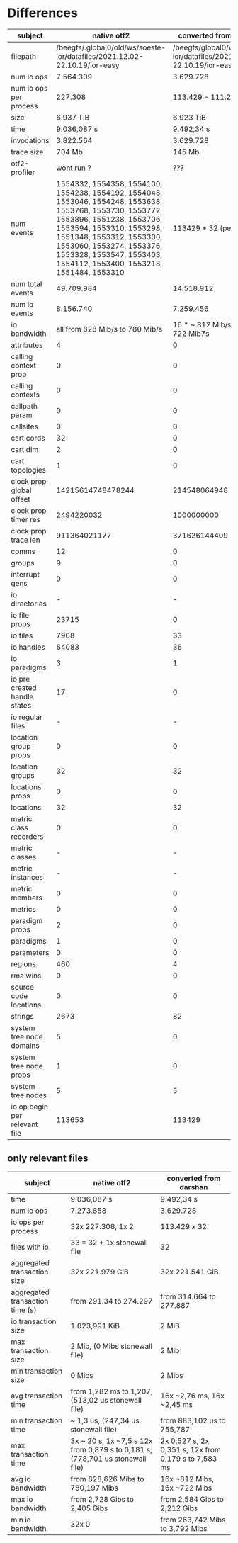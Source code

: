 # Differences



| subject | native otf2 | converted from darshan |
| ------- | ---- | ------- |
|filepath | /beegfs/.global0/old/ws/soeste-ior/datafiles/2021.12.02-22.10.19/ior-easy| /beegfs/global0/ws/soeste-ior/datafiles/2021.12.02-22.10.19/ior-easy |
| num io ops | 7.564.309 | 3.629.728 | 
| num io ops per process | 227.308 | 113.429 - 111.268 |
| size | 6.937 TiB | 6.923 TiB |
| time | 9.036,087 s | 9.492,34 s |
| invocations | 3.822.564 | 3.629.728 |
| trace size | 704 Mb | 145 Mb |
| otf2-profiler | wont run ? | ??? |
| num events | 1554332, 1554358, 1554100, 1554238, 1554192, 1554048, 1553046, 1554248, 1553638, 1553768, 1553730, 1553772, 1553896, 1551238, 1553706, 1553594, 1553310, 1553298, 1551348, 1553312, 1553300, 1553060, 1553274, 1553376, 1553328, 1553547, 1553403, 1554112, 1553400, 1553218, 1551484, 1553310 | 113429 * 32 (per rank) |
| num total events | 49.709.984 | 14.518.912 |
| num io events | 8.156.740 | 7.259.456 |
| io bandwidth | all from 828 Mib/s to 780 Mib/s | 16 * ~ 812 Mib/s, 16 * ~ 722 Mib7s |
| attributes | 4 | 0 |
| calling context prop | 0 | 0 |
| calling contexts | 0 | 0 |
| callpath param | 0 | 0 |
| callsites | 0 | 0 |
| cart cords | 32 | 0 |
| cart dim | 2 | 0 |
| cart topologies | 1 | 0 |
| clock prop global offset | 14215614748478244 | 214548064948 |
| clock prop timer res | 2494220032 | 1000000000 |
| clock prop trace len | 911364021177 | 371626144409 |
| comms | 12 | 0 |
| groups | 9 | 0 |
| interrupt gens | 0 | 0 |
| io directories | - | - |
| io file props | 23715 | 0 |
| io files | 7908 | 33 |
| io handles | 64083 | 36 | 
| io paradigms | 3 | 1 |
| io pre created handle states | 17 | 0 |
| io regular files | - | - |
| location group props | 0 | 0 |
| location groups | 32 | 32 |
| locations props | 0 | 0 |
| locations | 32 | 32 |
| metric class recorders | 0 | 0 |
| metric classes | - | - |
| metric instances | - | - |
| metric members | 0 | 0 |
| metrics | 0 | 0 |
| paradigm props | 2 | 0 |
| paradigms | 1 | 0 |
| parameters | 0 | 0 |
| regions | 460 | 4 |
| rma wins | 0 | 0 |
| source code locations | 0 | 0 | 
| strings | 2673 | 82 |
| system tree node domains | 5 | 0 |
| system tree node props | 1 | 0 |
| system tree nodes | 5 | 5 |
| io op begin per relevant file | 113653 | 113429 |


## only relevant files
| subject | native otf2 | converted from darshan |
|----|----|----|
| time | 9.036,087 s | 9.492,34 s |
| num io ops |7.273.858 | 3.629.728 | 
| io ops per process | 32x 227.308, 1x 2 | 113.429 x 32 |
| files with io | 33 = 32 + 1x stonewall file | 32 |
| aggregated transaction size | 32x 221.979 GiB | 32x 221.541 GiB |
| aggregated transaction time (s) | from 291.34 to 274.297 | from 314.664 to 277.887 | 
| io transaction size | 1.023,991 KiB | 2 MiB |
| max transaction size | 2 Mib, (0 Mibs stonewall file) | 2 Mib |
| min transaction size | 0 Mibs | 2 Mibs |
| avg transaction time | from 1,282 ms to 1,207, (513,02 us stonewall file) | 16x ~2,76 ms, 16x ~2,45 ms |
| min transaction time | ~ 1,3 us, (247,34 us stonewall file) | from 883,102 us to 755,787 |
| max transaction time | 3x ~ 20 s, 1x ~7,5 s 12x from 0,879 s to 0,181 s, (778,701 us stonewall file) | 2x 0,527 s, 2x 0,351 s, 12x from 0,179 s to 7,583 ms |
| avg io bandwidth | from 828,626 Mibs to 780,197 Mibs | 16x ~812 Mibs, 16x ~722 Mibs |
| max io bandwidth | from 2,728 Gibs to 2,405 Gibs | from 2,584 Gibs to 2,212 Gibs |
| min io bandwidth | 32x 0 | from 263,742 Mibs to 3,792 Mibs |
